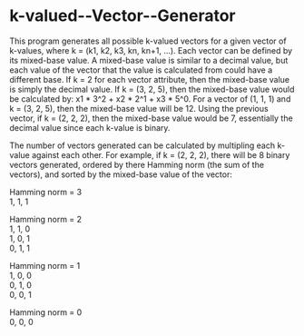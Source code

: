 # k-valued--Vector--Generator
This program generates all possible k-valued vectors for a given vector of k-values, where k = (k1, k2, k3, kn, kn+1, ...). Each vector can be defined by its mixed-base value. A mixed-base value is similar to a decimal value, but each value of the vector that the value is calculated from could have a different base. If k = 2 for each vector attribute, then the mixed-base value is simply the decimal value. If k = (3, 2, 5), then the mixed-base value would be calculated by: x1 * 3^2 + x2 * 2^1 + x3 * 5^0. For a vector of (1, 1, 1) and k = (3, 2, 5), then the mixed-base value will be 12. Using the previous vector, if k = (2, 2, 2), then the mixed-base value would be 7, essentially the decimal value since each k-value is binary.

The number of vectors generated can be calculated by multipling each k-value against each other. 
For example, if k = (2, 2, 2), there will be 8 binary vectors generated, ordered by there Hamming norm (the sum of the vectors), and sorted by the mixed-base value of the vector: 

   Hamming norm = 3<br />
   1, 1, 1

   Hamming norm = 2<br />
   1, 1, 0<br />1, 0, 1<br />0, 1, 1

   Hamming norm = 1<br />
   1, 0, 0<br />0, 1, 0<br />0, 0, 1

   Hamming norm = 0<br />
   0, 0, 0
